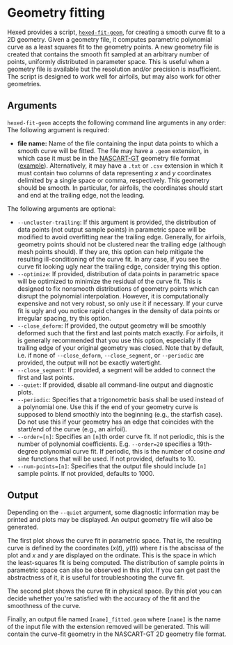 # Geometry fitting
Hexed provides a script,
[`hexed-fit-geom`](https://github.gatech.edu/ARTLab/hexed/blob/master/script/hexed-fit-geom),
for creating a smooth curve fit to a 2D geometry.
Given a geometry file, it computes parametric polynomial curve as a least squares fit to the geometry points.
A new geometry file is created that contains the smooth fit sampled at an arbitrary number of points, uniformly distributed in parameter space.
This is useful when a geometry file is available but the resolution and/or precision is insufficient.
The script is designed to work well for airfoils, but may also work for other geometries.

## Arguments
`hexed-fit-geom` accepts the following command line arguments in any order:
The following argument is required:
- **file name:** Name of the file containing the input data points to which a smooth curve will be fitted.
  The file may have a  `.geom` extension, in which case it must be in the [NASCART-GT](https://github.gatech.edu/ARTLab/NASCART-GT)
  geometry file format ([example](https://github.gatech.edu/ARTLab/NASCART-GT/blob/master/Examples/RAE2822_airfoil/RAE2822.geom)).
  Alternatively, it may have a `.txt` or `.csv` extension in which it must contain two columns of data representing *x* and  *y* coordinates
  delimited by a single space or comma, respectively.
  This geometry should be smooth.
  In particular, for airfoils, the coordinates should start and end at the trailing edge, not the leading.

The following arguments are optional:
- `--uncluster-trailing`: If this argument is provided, the distribution of data points (not output sample points) in parametric space will be modified
  to avoid overfitting near the trailing edge.
  Generally, for airfoils, geometry points should not be clustered near the trailing edge (although mesh points should).
  If they are, this option can help mitigate the resulting ill-conditioning of the curve fit.
  In any case, if you see the curve fit looking ugly near the trailing edge, consider trying this option.
- `--optimize`: If provided, distribution of data points in parametric space will be optimized to minimize the residual of the curve fit.
  This is designed to fix nonsmooth distributions of geometry points which can disrupt the polynomial interpolation.
  However, it is computationally expensive and not very robust, so only use it if necessary.
  If your curve fit is ugly and you notice rapid changes in the density of data points or irregular spacing, try this option.
- `--close_deform`: If provided, the output geometry will be smoothly deformed such that the first and last points match exactly.
  For airfoils, it is generally recommended that you use this option, especially if the trailing edge of your original geometry was closed.
  Note that by default, i.e. if none of `--close_deform`, `--close_segment`, or `--periodic` are provided, the output will not be exactly watertight.
- `--close_segment`: If provided, a segment will be added to connect the first and last points.
- `--quiet`: If provided, disable all command-line output and diagnostic plots.
- `--periodic`: Specifies that a trigonometric basis shall be used instead of a polynomial one.
  Use this if the end of your geometry curve is supposed to blend smoothly into the beginning (e.g., the starfish case).
  Do not use this if your geometry has an edge that coincides with the start/end of the curve (e.g., an airfoil).
- `--order=[n]`: Specifies an `[n]`th order curve fit.
  If not periodic, this is the number of polynomial coefficients.
  E.g. `--order=20` specifies a 19th-degree polynomial curve fit.
  If periodic, this is the number of cosine *and* sine functions that will be used.
  If not provided, defaults to 10.
- `--num-points=[n]`: Specifies that the output file should include `[n]` sample points.
  If not provided, defaults to 1000.

## Output
Depending on the `--quiet` argument, some diagnostic information may be printed and plots may be displayed.
An output geometry file will also be generated.

The first plot shows the curve fit in parametric space.
That is, the resulting curve is defined by the coordinates (*x*(*t*), *y*(*t*)) where *t* is the abscissa of the plot and *x* and *y* are displayed on the ordinate.
This is the space in which the least-squares fit is being computed.
The distribution of sample points in parametric space can also be observed in this plot.
If you can get past the abstractness of it, it is useful for troubleshooting the curve fit.

The second plot shows the curve fit in physical space.
By this plot you can decide whether you're satisfied with the accuracy of the fit and the smoothness of the curve.

Finally, an output file named `[name]_fitted.geom` where `[name]` is the name of the input file with the extension removed will be generated.
This will contain the curve-fit geometry in the NASCART-GT 2D geometry file format.
